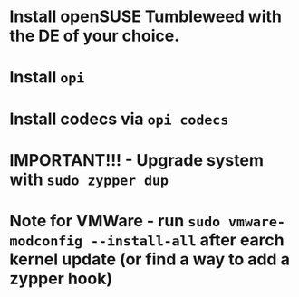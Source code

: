 # Install openSUSE Tumbleweed with the DE of your choice.
# Install `opi`
# Install codecs via `opi codecs`
# IMPORTANT!!! - Upgrade system with `sudo zypper dup`
# Note for VMWare - run `sudo vmware-modconfig --install-all` after earch kernel update (or find a way to add a zypper hook)